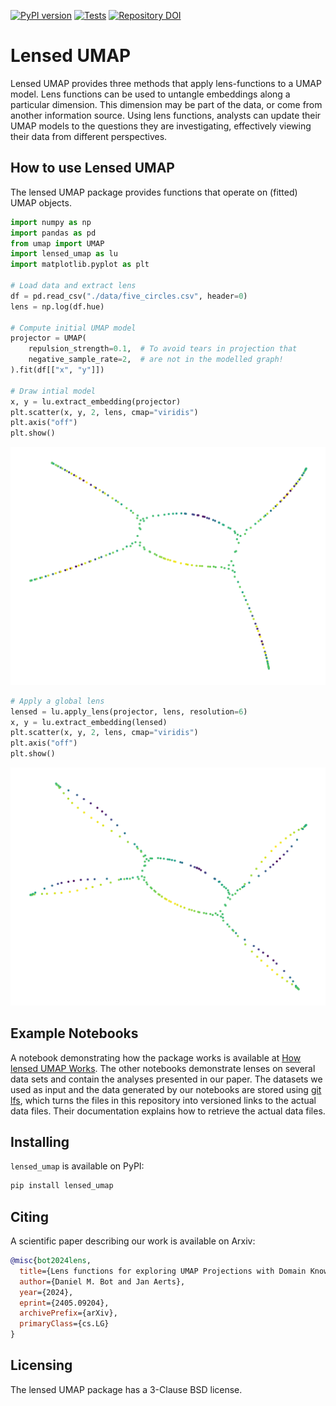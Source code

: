 [![PyPI version](https://badge.fury.io/py/lensed-umap.svg)](https://badge.fury.io/py/lensed-umap)
[![Tests](https://github.com/vda-lab/lensed_umap/actions/workflows/Tests.yml/badge.svg)](https://github.com/vda-lab/lensed_umap/actions/workflows/Tests.yml)
[![Repository DOI](https://zenodo.org/badge/706249828.svg)](https://zenodo.org/doi/10.5281/zenodo.11193167)

# Lensed UMAP

Lensed UMAP provides three methods that apply lens-functions to a UMAP model.
Lens functions can be used to untangle embeddings along a particular dimension.
This dimension may be part of the data, or come from another information source.
Using lens functions, analysts can update their UMAP models to the questions
they are investigating, effectively viewing their data from different
perspectives. 

## How to use Lensed UMAP

The lensed UMAP package provides functions that operate on (fitted) UMAP
objects.

```python
import numpy as np
import pandas as pd
from umap import UMAP
import lensed_umap as lu
import matplotlib.pyplot as plt

# Load data and extract lens
df = pd.read_csv("./data/five_circles.csv", header=0)
lens = np.log(df.hue)

# Compute initial UMAP model
projector = UMAP(
    repulsion_strength=0.1,  # To avoid tears in projection that
    negative_sample_rate=2,  # are not in the modelled graph!
).fit(df[["x", "y"]])

# Draw intial model
x, y = lu.extract_embedding(projector)
plt.scatter(x, y, 2, lens, cmap="viridis")
plt.axis("off")
plt.show()
```

![Initial UMAP model](docs/_static/initial_umap.png)

```python
# Apply a global lens
lensed = lu.apply_lens(projector, lens, resolution=6)
x, y = lu.extract_embedding(lensed)
plt.scatter(x, y, 2, lens, cmap="viridis")
plt.axis("off")
plt.show()
```

![Lensed model](docs/_static/lensed_umap.png)


## Example Notebooks

A notebook demonstrating how the package works is available at 
[How lensed UMAP Works](https://nbviewer.org/github/vda-lab/lensed_umap/blob/master/notebooks/01_How_lensed_UMAP_works.ipynb).
The other notebooks demonstrate lenses on several data sets and contain the
analyses presented in our paper. The datasets we used as input and the data
generated by our notebooks are stored using [git lfs](https://git-lfs.com/),
which turns the files in this repository into versioned links to the actual data
files. Their documentation explains how to retrieve the actual data files.

## Installing

`lensed_umap` is available on PyPI:

```bash
pip install lensed_umap
```

## Citing

A scientific paper describing our work is available on Arxiv:

```bibtex
@misc{bot2024lens,
  title={Lens functions for exploring UMAP Projections with Domain Knowledge}, 
  author={Daniel M. Bot and Jan Aerts},
  year={2024},
  eprint={2405.09204},
  archivePrefix={arXiv},
  primaryClass={cs.LG}
}
```

## Licensing

The lensed UMAP package has a 3-Clause BSD license.
